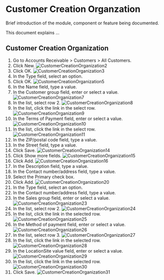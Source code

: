 ﻿# Customer Creation Organzation
Brief introduction of the module, component or feature being documented.

This document explains ...

## Customer Creation Organization

1. Go to Accounts Receivable > Customers > All Customers.
2. Click New.
![CustomerCreationOrganization2](./assets/images/CustomerCreationOrganization/CustomerCreationOrganization2.png)
3. Click OK.
![CustomerCreationOrganization3](./assets/images/CustomerCreationOrganization/CustomerCreationOrganization3.png)
4. In the Type field, select an option.
5. Click OK.
![CustomerCreationOrganization5](./assets/images/CustomerCreationOrganization/CustomerCreationOrganization5.png)
6. In the Name field, type a value.
7. In the Customer group field, enter or select a value.
![CustomerCreationOrganization7](./assets/images/CustomerCreationOrganization/CustomerCreationOrganization7.png)
8. In the list, select row 2.
![CustomerCreationOrganization8](./assets/images/CustomerCreationOrganization/CustomerCreationOrganization8.png)
9. In the list, click the link in the select row.
![CustomerCreationOrganization9](./assets/images/CustomerCreationOrganization/CustomerCreationOrganization9.png)
10. In the Terms of Payment field, enter or select a value.
![CustomerCreationOrganization10](./assets/images/CustomerCreationOrganization/CustomerCreationOrganization10.png)
11. In the list, click the link in the select row.
![CustomerCreationOrganization11](./assets/images/CustomerCreationOrganization/CustomerCreationOrganization11.png)
12. In the ZIP/postal code field, type a value.
13. In the Street field, type a value.
14. Click Save.
![CustomerCreationOrganization14](./assets/images/CustomerCreationOrganization/CustomerCreationOrganization14.png)
15. Click Show more fields.
![CustomerCreationOrganization15](./assets/images/CustomerCreationOrganization/CustomerCreationOrganization15.png)
16. Click Add.
![CustomerCreationOrganization16](./assets/images/CustomerCreationOrganization/CustomerCreationOrganization16.png)
17. In the Description field, type a value.
18. In the Contact number/address field, type a value.
19. Select the Primary check box.
20. Click Add.
![CustomerCreationOrganization20](./assets/images/CustomerCreationOrganization/CustomerCreationOrganization20.png)
21. In the Type field, select an option.
22. In the Contact number/address field, type a value.
23. In the Sales group field, enter or select a value.
![CustomerCreationOrganization23](./assets/images/CustomerCreationOrganization/CustomerCreationOrganization23.png)
24. In the list, select row 2. 
![CustomerCreationOrganization24](./assets/images/CustomerCreationOrganization/CustomerCreationOrganization24.png)
25. In the list, click the link in the selected row.
![CustomerCreationOrganization25](./assets/images/CustomerCreationOrganization/CustomerCreationOrganization25.png)
26. In the Method of payment field, enter or select a value.
![CustomerCreationOrganization26](./assets/images/CustomerCreationOrganization/CustomerCreationOrganization26.png)
27. In the list, select row 3.
![CustomerCreationOrganization27](./assets/images/CustomerCreationOrganization/CustomerCreationOrganization27.png)
28. In the list, click the link in the selected row.
![CustomerCreationOrganization28](./assets/images/CustomerCreationOrganization/CustomerCreationOrganization28.png)
29. In the LocationSite value field, enter or select a value.
![CustomerCreationOrganization29](./assets/images/CustomerCreationOrganization/CustomerCreationOrganization29.png)
30. In the list, click the link in the selected row.
![CustomerCreationOrganization30](./assets/images/CustomerCreationOrganization/CustomerCreationOrganization30.png)
31. Click Save.
![CustomerCreationOrganization31](./assets/images/CustomerCreationOrganization/CustomerCreationOrganization31.png)
